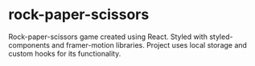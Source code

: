 # rock-paper-scissors
Rock-paper-scissors game created using React. Styled with styled-components and framer-motion libraries. Project uses local storage and custom hooks for its functionality.

